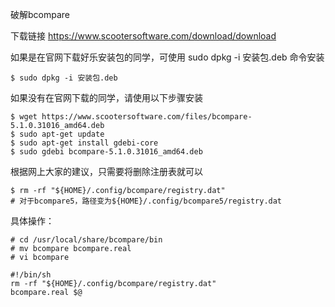 破解bcompare

下载链接
https://www.scootersoftware.com/download/download

如果是在官网下载好乐安装包的同学，可使用 sudo dpkg -i 安装包.deb 命令安装

```
$ sudo dpkg -i 安装包.deb
```

如果没有在官网下载的同学，请使用以下步骤安装

```
$ wget https://www.scootersoftware.com/files/bcompare-5.1.0.31016_amd64.deb
$ sudo apt-get update
$ sudo apt-get install gdebi-core
$ sudo gdebi bcompare-5.1.0.31016_amd64.deb
```

根据网上大家的建议，只需要将删除注册表就可以

```
$ rm -rf "${HOME}/.config/bcompare/registry.dat"
# 对于bcompare5，路径变为${HOME}/.config/bcompare5/registry.dat
```

具体操作：

```
# cd /usr/local/share/bcompare/bin
# mv bcompare bcompare.real
# vi bcompare

#!/bin/sh
rm -rf "${HOME}/.config/bcompare/registry.dat"
bcompare.real $@
```


